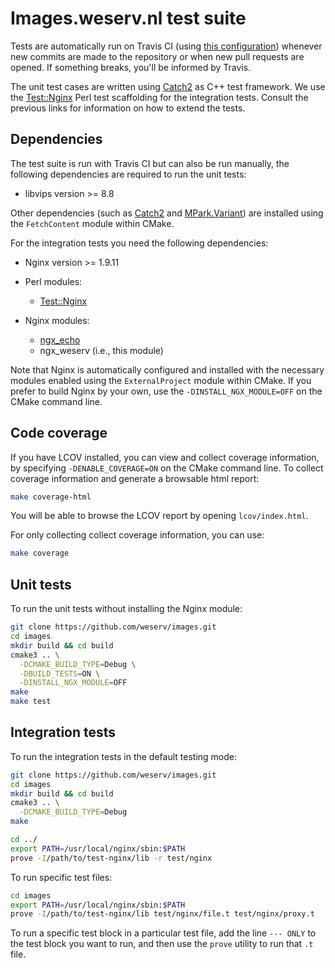 # Images.weserv.nl test suite

Tests are automatically run on Travis CI (using 
[this configuration](../.travis.yml)) whenever new commits are made to the 
repository or when new pull requests are opened. If something breaks, you'll 
be informed by Travis.

The unit test cases are written using 
[Catch2](https://github.com/catchorg/Catch2) as C++ test framework. We use the 
[Test::Nginx](https://metacpan.org/pod/Test::Nginx::Socket) Perl test 
scaffolding for the integration tests. Consult the previous links for
information on how to extend the tests.

## Dependencies
The test suite is run with Travis CI but can also be run manually, the 
following dependencies are required to run the unit tests:

* libvips version >= 8.8

Other dependencies (such as [Catch2](https://github.com/catchorg/Catch2) and 
[MPark.Variant](https://github.com/mpark/variant)) are installed using the 
`FetchContent` module within CMake.

For the integration tests you need the following dependencies:

* Nginx version >= 1.9.11

* Perl modules:
    * [Test::Nginx](https://metacpan.org/pod/Test::Nginx::Socket)

* Nginx modules:
    * [ngx_echo](https://github.com/openresty/echo-nginx-module)
    * ngx_weserv (i.e., this module)

Note that Nginx is automatically configured and installed with the necessary 
modules enabled using the `ExternalProject` module within CMake. If you prefer 
to build Nginx by your own, use the `-DINSTALL_NGX_MODULE=OFF` on the CMake 
command line.

## Code coverage
If you have LCOV installed, you can view and collect coverage information,
by specifying `-DENABLE_COVERAGE=ON` on the CMake command line. To collect 
coverage information and generate a browsable html report:
```bash
make coverage-html
```

You will be able to browse the LCOV report by opening `lcov/index.html`. 

For only collecting collect coverage information, you can use:
```bash
make coverage
```

## Unit tests

To run the unit tests without installing the Nginx module:

```bash
git clone https://github.com/weserv/images.git
cd images
mkdir build && cd build
cmake3 .. \
  -DCMAKE_BUILD_TYPE=Debug \
  -DBUILD_TESTS=ON \
  -DINSTALL_NGX_MODULE=OFF
make
make test
```

## Integration tests

To run the integration tests in the default testing mode:

```bash
git clone https://github.com/weserv/images.git
cd images
mkdir build && cd build
cmake3 .. \
  -DCMAKE_BUILD_TYPE=Debug
make

cd ../
export PATH=/usr/local/nginx/sbin:$PATH
prove -I/path/to/test-nginx/lib -r test/nginx
```

To run specific test files:
```bash
cd images
export PATH=/usr/local/nginx/sbin:$PATH
prove -I/path/to/test-nginx/lib test/nginx/file.t test/nginx/proxy.t
```

To run a specific test block in a particular test file, add the line 
`--- ONLY` to the test block you want to run, and then use the `prove` 
utility to run that `.t` file.
